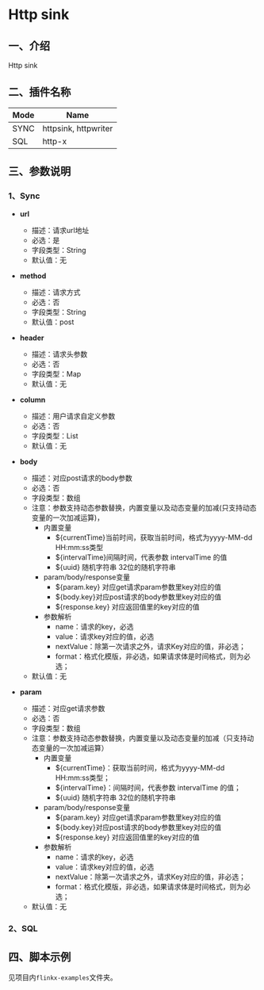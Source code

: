# Http sink

## 一、介绍
Http sink

## 二、插件名称

| Mode | Name |
| --- | --- |
| SYNC | httpsink, httpwriter |
| SQL | http-x |



## 三、参数说明

### 1、Sync
- **url**
    - 描述：请求url地址
    - 必选：是
    - 字段类型：String
    - 默认值：无

- **method**
    - 描述：请求方式
    - 必选：否
    - 字段类型：String
    - 默认值：post

- **header**
    - 描述：请求头参数
    - 必选：否
    - 字段类型：Map
    - 默认值：无

- **column**
    - 描述：用户请求自定义参数
    - 必选：否
    - 字段类型：List
    - 默认值：无

- **body**
    - 描述：对应post请求的body参数
    - 必选：否
    - 字段类型：数组
    - 注意：参数支持动态参数替换，内置变量以及动态变量的加减(只支持动态变量的一次加减运算)，
        - 内置变量
            - ${currentTime}当前时间，获取当前时间，格式为yyyy-MM-dd HH:mm:ss类型
            - ${intervalTime}间隔时间，代表参数 intervalTime 的值
            - ${uuid} 随机字符串 32位的随机字符串
        - param/body/response变量
            - ${param.key} 对应get请求param参数里key对应的值
            - ${body.key}对应post请求的body参数里key对应的值
            - ${response.key} 对应返回值里的key对应的值
        - 参数解析
            - name：请求的key，必选
            - value：请求key对应的值，必选
            - nextValue：除第一次请求之外，请求Key对应的值，非必选；
            - format：格式化模版，非必选，如果请求体是时间格式，则为必选；
    - 默认值：无

- **param**
    - 描述：对应get请求参数
    - 必选：否
    - 字段类型：数组
    - 注意：参数支持动态参数替换，内置变量以及动态变量的加减（只支持动态变量的一次加减运算）
        - 内置变量
            - ${currentTime}：获取当前时间，格式为yyyy-MM-dd HH:mm:ss类型；
            - ${intervalTime}：间隔时间，代表参数 intervalTime 的值；
            - ${uuid} 随机字符串 32位的随机字符串
        - param/body/response变量
            - ${param.key} 对应get请求param参数里key对应的值
            - ${body.key}对应post请求的body参数里key对应的值
            - ${response.key} 对应返回值里的key对应的值
        - 参数解析
            - name：请求的key，必选
            - value：请求key对应的值，必选
            - nextValue：除第一次请求之外，请求Key对应的值，非必选；
            - format：格式化模版，非必选，如果请求体是时间格式，则为必选；
    - 默认值：无


### 2、SQL


## 四、脚本示例
见项目内`flinkx-examples`文件夹。
